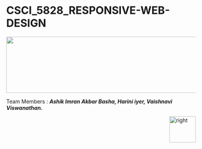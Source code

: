 # CSCI_5828_RESPONSIVE-WEB-DESIGN

<img src="https://cloud.githubusercontent.com/assets/14101008/11165529/0b8588aa-8acf-11e5-8f38-dfbac3545452.PNG" height="150" width="910"></img>

Team Members : 
   <b><i> Ashik Imran Akbar Basha, Harini iyer, Vaishnavi Viswanathan. </i></b>


[<img align="right" alt="right" src="https://cloud.githubusercontent.com/assets/14101008/11165527/0a4289a2-8acf-11e5-8378-c5e3a55ab4dc.png" width="70" height="70"></img>](https://github.com/vaishnaviviswanathan/CSCI_5828_RESPONSIVE-WEB-DESIGN/blob/master/Introduction.md)

